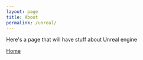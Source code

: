 ```yaml
---
layout: page
title: About
permalink: /unreal/
---
```


Here's a page that will have stuff about Unreal engine

[Home](https://bart-olson.github.io/untitledSurvival/)